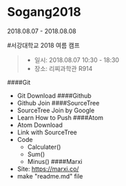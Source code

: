 # Sogang2018
2018.08.07 - 2018.08.08

#서강대학교 2018 여름 캠프
> - 일시: 2018.08.07 10:30 - 18:30
> - 장소: 리찌과학관 R914

####Git
- Git Download
####Github
- Github Join
####SourceTree
- SourceTree Join by Google
- Learn How to Push
####Atom
- Atom Download
- Link with SourceTree
- Code 
  - Calculater()
  - Sum()
  - Minus()
####Marxi
- Site: https://marxi.co/
- make "readme.md" file
